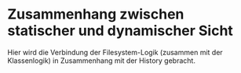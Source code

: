 # Zusammenhang zwischen statischer und dynamischer Sicht
Hier wird die Verbindung der Filesystem-Logik (zusammen mit der Klassenlogik) in Zusammenhang mit der History gebracht.